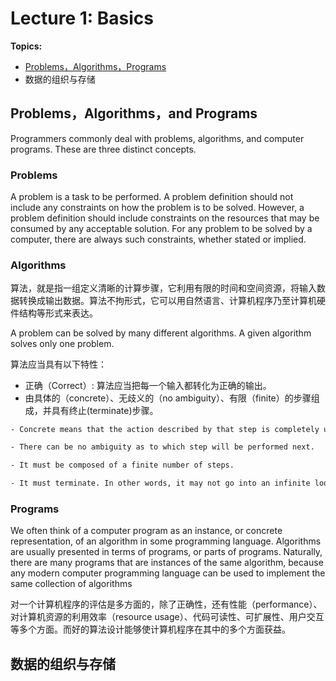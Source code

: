 # Lecture 1: Basics

**Topics:**

- [Problems，Algorithms，Programs](#PAP20231101)
- 数据的组织与存储

<a name = "PAP20231101">
  
## Problems，Algorithms，and Programs 

Programmers commonly deal with problems, algorithms, and computer programs. These are three distinct concepts.

### Problems

A problem is a task to be performed. A problem definition should not include any constraints on how the problem is to be solved. However, a problem definition should include constraints on the resources that may be consumed by any acceptable solution. For any problem to be solved by a computer, there are always such constraints, whether stated or implied.

### Algorithms

算法，就是指一组定义清晰的计算步骤，它利用有限的时间和空间资源，将输入数据转换成输出数据。算法不拘形式，它可以用自然语言、计算机程序乃至计算机硬件结构等形式来表达。

A problem can be solved by many different algorithms. A given algorithm solves only one problem.

算法应当具有以下特性：

- 正确（Correct）: 算法应当把每一个输入都转化为正确的输出。
- 由具体的（concrete）、无歧义的（no ambiguity）、有限（finite）的步骤组成，并具有终止(terminate)步骤。
  
```html
- Concrete means that the action described by that step is completely understood — and doable — by the person or machine that must perform the algorithm. Each step must also be doable in a finite amount of time. 

- There can be no ambiguity as to which step will be performed next. 

- It must be composed of a finite number of steps.

- It must terminate. In other words, it may not go into an infinite loop.
```

### Programs

We often think of a computer program as an instance, or concrete representation, of an algorithm in some programming language. Algorithms are usually presented in terms of programs, or parts of programs. Naturally, there are many programs that are instances of the same algorithm, because any modern computer programming language can be used to implement the same collection of algorithms

对一个计算机程序的评估是多方面的，除了正确性，还有性能（performance）、对计算机资源的利用效率（resource usage）、代码可读性、可扩展性、用户交互等多个方面。而好的算法设计能够使计算机程序在其中的多个方面获益。

## 数据的组织与存储

